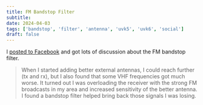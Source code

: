 ```yaml
---
title: FM Bandstop Filter
subtitle: 
date: 2024-04-03
tags: ['bandstop', 'filter', 'antenna', 'uvk5', 'uvk6', 'social']
draft: false
---
```


I [posted to Facebook](https://www.facebook.com/groups/6780091945388779/permalink/7571475869583712/)
and got lots 
of discussion 
about the FM bandstop filter.

> When I started adding better external antennas, 
> I could reach further (tx and rx), 
> but I also found that some VHF frequencies got much worse.
> It turned out I was overloading the receiver 
> with the strong FM broadcasts 
> in my area and increased sensitivity 
> of the better antenna. 
> I found a bandstop filter helped bring back those signals I was losing.
